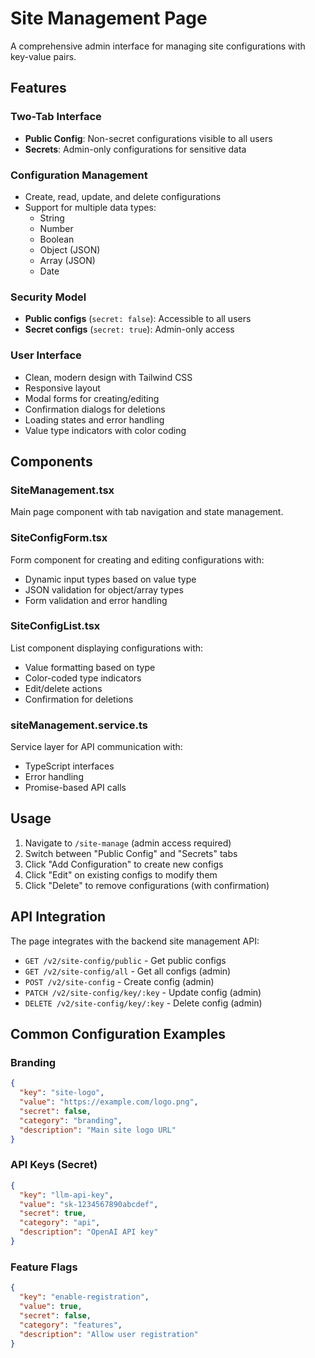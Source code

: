 # Site Management Page

A comprehensive admin interface for managing site configurations with key-value pairs.

## Features

### Two-Tab Interface
- **Public Config**: Non-secret configurations visible to all users
- **Secrets**: Admin-only configurations for sensitive data

### Configuration Management
- Create, read, update, and delete configurations
- Support for multiple data types:
  - String
  - Number
  - Boolean
  - Object (JSON)
  - Array (JSON)
  - Date

### Security Model
- **Public configs** (`secret: false`): Accessible to all users
- **Secret configs** (`secret: true`): Admin-only access

### User Interface
- Clean, modern design with Tailwind CSS
- Responsive layout
- Modal forms for creating/editing
- Confirmation dialogs for deletions
- Loading states and error handling
- Value type indicators with color coding

## Components

### SiteManagement.tsx
Main page component with tab navigation and state management.

### SiteConfigForm.tsx
Form component for creating and editing configurations with:
- Dynamic input types based on value type
- JSON validation for object/array types
- Form validation and error handling

### SiteConfigList.tsx
List component displaying configurations with:
- Value formatting based on type
- Color-coded type indicators
- Edit/delete actions
- Confirmation for deletions

### siteManagement.service.ts
Service layer for API communication with:
- TypeScript interfaces
- Error handling
- Promise-based API calls

## Usage

1. Navigate to `/site-manage` (admin access required)
2. Switch between "Public Config" and "Secrets" tabs
3. Click "Add Configuration" to create new configs
4. Click "Edit" on existing configs to modify them
5. Click "Delete" to remove configurations (with confirmation)

## API Integration

The page integrates with the backend site management API:
- `GET /v2/site-config/public` - Get public configs
- `GET /v2/site-config/all` - Get all configs (admin)
- `POST /v2/site-config` - Create config (admin)
- `PATCH /v2/site-config/key/:key` - Update config (admin)
- `DELETE /v2/site-config/key/:key` - Delete config (admin)

## Common Configuration Examples

### Branding
```json
{
  "key": "site-logo",
  "value": "https://example.com/logo.png",
  "secret": false,
  "category": "branding",
  "description": "Main site logo URL"
}
```

### API Keys (Secret)
```json
{
  "key": "llm-api-key",
  "value": "sk-1234567890abcdef",
  "secret": true,
  "category": "api",
  "description": "OpenAI API key"
}
```

### Feature Flags
```json
{
  "key": "enable-registration",
  "value": true,
  "secret": false,
  "category": "features",
  "description": "Allow user registration"
}
```
